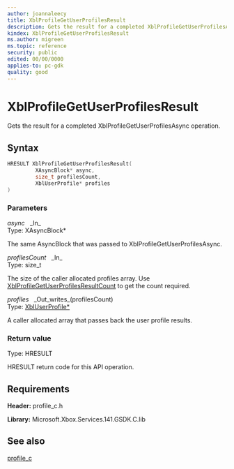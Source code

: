 ```yaml
---
author: joannaleecy
title: XblProfileGetUserProfilesResult
description: Gets the result for a completed XblProfileGetUserProfilesAsync operation.
kindex: XblProfileGetUserProfilesResult
ms.author: migreen
ms.topic: reference
security: public
edited: 00/00/0000
applies-to: pc-gdk
quality: good
---
```


# XblProfileGetUserProfilesResult  

Gets the result for a completed XblProfileGetUserProfilesAsync operation.  

## Syntax  
  
```cpp
HRESULT XblProfileGetUserProfilesResult(  
         XAsyncBlock* async,  
         size_t profilesCount,  
         XblUserProfile* profiles  
)  
```  
  
### Parameters  
  
*async* &nbsp;&nbsp;\_In\_  
Type: XAsyncBlock*  
  
The same AsyncBlock that was passed to XblProfileGetUserProfilesAsync.  
  
*profilesCount* &nbsp;&nbsp;\_In\_  
Type: size_t  
  
The size of the caller allocated profiles array. Use [XblProfileGetUserProfilesResultCount](xblprofilegetuserprofilesresultcount.md) to get the count required.  
  
*profiles* &nbsp;&nbsp;\_Out\_writes\_(profilesCount)  
Type: [XblUserProfile*](../structs/xbluserprofile.md)  
  
A caller allocated array that passes back the user profile results.  
  
  
### Return value  
Type: HRESULT
  
HRESULT return code for this API operation.
  
## Requirements  
  
**Header:** profile_c.h
  
**Library:** Microsoft.Xbox.Services.141.GSDK.C.lib
  
## See also  
[profile_c](../profile_c_members.md)  
  
  